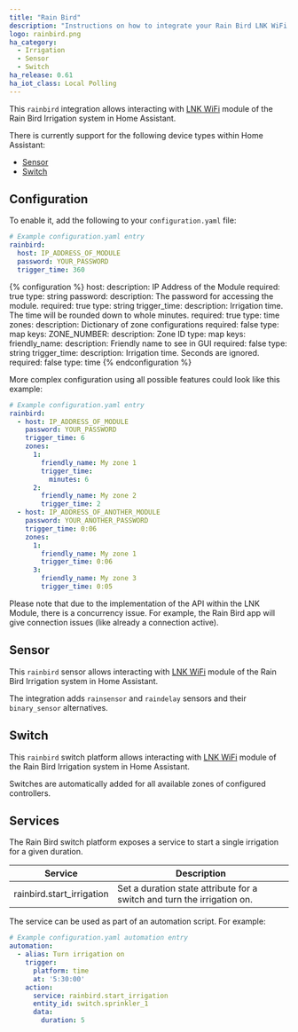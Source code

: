 ```yaml
---
title: "Rain Bird"
description: "Instructions on how to integrate your Rain Bird LNK WiFi Module within Home Assistant."
logo: rainbird.png
ha_category:
  - Irrigation
  - Sensor
  - Switch
ha_release: 0.61
ha_iot_class: Local Polling
---
```


This `rainbird` integration allows interacting with [LNK WiFi](https://www.rainbird.com/products/lnk-wifi-module) module of the Rain Bird Irrigation system in Home Assistant.

There is currently support for the following device types within Home Assistant:

- [Sensor](#sensor)
- [Switch](#switch)

## Configuration

To enable it, add the following to your `configuration.yaml` file:

```yaml
# Example configuration.yaml entry
rainbird:
  host: IP_ADDRESS_OF_MODULE
  password: YOUR_PASSWORD
  trigger_time: 360

```

{% configuration %}
host:
  description: IP Address of the Module
  required: true
  type: string
password:
  description: The password for accessing the module.
  required: true
  type: string
trigger_time:
  description: Irrigation time. The time will be rounded down to whole minutes.
  required: true
  type: time
zones:
  description: Dictionary of zone configurations
  required: false
  type: map
  keys:
    ZONE_NUMBER:
      description: Zone ID
      type: map
      keys:
        friendly_name:
          description: Friendly name to see in GUI
          required: false
          type: string
        trigger_time:
          description: Irrigation time. Seconds are ignored.
          required: false
          type: time
{% endconfiguration %}


More complex configuration using all possible features could look like this example:
```yaml
# Example configuration.yaml entry
rainbird:
  - host: IP_ADDRESS_OF_MODULE
    password: YOUR_PASSWORD
    trigger_time: 6
    zones:
      1:
        friendly_name: My zone 1
        trigger_time:
          minutes: 6
      2:
        friendly_name: My zone 2
        trigger_time: 2
  - host: IP_ADDRESS_OF_ANOTHER_MODULE
    password: YOUR_ANOTHER_PASSWORD
    trigger_time: 0:06
    zones:
      1:
        friendly_name: My zone 1
        trigger_time: 0:06
      3:
        friendly_name: My zone 3
        trigger_time: 0:05
```
<div class='note'>
Please note that due to the implementation of the API within the LNK Module, there is a concurrency issue. For example, the Rain Bird app will give connection issues (like already a connection active).
</div>

## Sensor

This `rainbird` sensor allows interacting with [LNK WiFi](https://www.rainbird.com/products/lnk-wifi-module) module of the Rain Bird Irrigation system in Home Assistant.

The integration adds `rainsensor` and `raindelay` sensors and their `binary_sensor` alternatives.

## Switch

This `rainbird` switch platform allows interacting with [LNK WiFi](https://www.rainbird.com/products/lnk-wifi-module) module of the Rain Bird Irrigation system in Home Assistant.

Switches are automatically added for all available zones of configured controllers.

## Services

The Rain Bird switch platform exposes a service to start a single irrigation for a given duration.

| Service | Description |
| ------- | ----------- |
| rainbird.start_irrigation | Set a duration state attribute for a switch and turn the irrigation on.|

The service can be used as part of an automation script. For example:

```yaml
# Example configuration.yaml automation entry
automation:
  - alias: Turn irrigation on
    trigger:
      platform: time
      at: '5:30:00'
    action:
      service: rainbird.start_irrigation
      entity_id: switch.sprinkler_1
      data:
        duration: 5
```